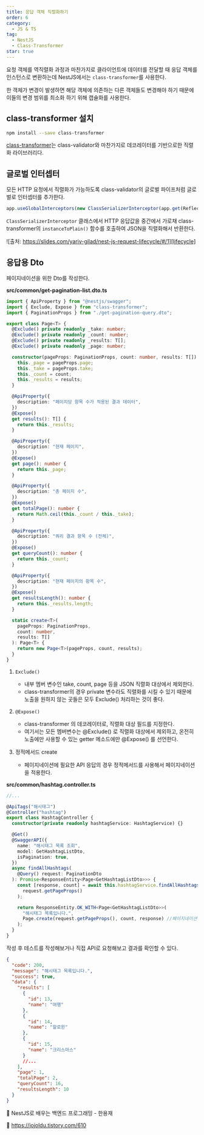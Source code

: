 ```yaml
---
title: 응답 객체 직렬화하기
order: 6
category:
  - JS & TS
tag:
  - NestJS
  - Class-Transformer
star: true
---
```


요청 객체를 역직렬화 과정과 마찬가지로 클라이언트에 데이터를 전달할 때
응답 객체를 인스턴스로 변환하는데 NestJS에서는 `class-transformer`를 사용한다.

한 객체가 변경이 발생하면 해당 객체에 의존하는 다른 객체들도 변경해야 하기 때문에 이들의 변경 범위를 최소화 하기 위해 캡슐화를 사용한다.

## class-transformer 설치

```bash
npm install --save class-transformer
```

[class-transformer][class-transformer]는 class-validator와 마찬가지로 데코레이터를 기반으로한 직렬화 라이브러리다.

## 글로벌 인터셉터

모든 HTTP 요청에서 직렬화가 가능하도록 class-validator의 글로벌 파이프처럼 글로벌로 인터셉터를 추가한다.

```ts
app.useGlobalInterceptors(new ClassSerializerInterceptor(app.get(Reflector)));
```

`ClassSerializerInterceptor` 클래스에서 HTTP 응답값을 중간에서 가로채
class-transformer의 `instanceToPlain()` 함수를 호출하여 JSON을 직렬화해서 반환한다.

![출처: https://slides.com/yariv-gilad/nest-js-request-lifecycle/#/1][lifecycle]

## 응답용 Dto

페이지네이션을 위한 Dto를 작성한다.

**src/common/get-pagination-list.dto.ts**

```ts
import { ApiProperty } from "@nestjs/swagger";
import { Exclude, Expose } from "class-transformer";
import { PaginationProps } from "./get-pagination-query.dto";

export class Page<T> {
  @Exclude() private readonly _take: number;
  @Exclude() private readonly _count: number;
  @Exclude() private readonly _results: T[];
  @Exclude() private readonly _page: number;

  constructor(pageProps: PaginationProps, count: number, results: T[]) {
    this._page = pageProps.page;
    this._take = pageProps.take;
    this._count = count;
    this._results = results;
  }

  @ApiProperty({
    description: "페이지당 항목 수가 적용된 결과 데이터",
  })
  @Expose()
  get results(): T[] {
    return this._results;
  }

  @ApiProperty({
    description: "현재 페이지",
  })
  @Expose()
  get page(): number {
    return this._page;
  }

  @ApiProperty({
    description: "총 페이지 수",
  })
  @Expose()
  get totalPage(): number {
    return Math.ceil(this._count / this._take);
  }

  @ApiProperty({
    description: "쿼리 결과 항목 수 (전체)",
  })
  @Expose()
  get queryCount(): number {
    return this._count;
  }

  @ApiProperty({
    description: "현재 페이지의 항목 수",
  })
  @Expose()
  get resultsLength(): number {
    return this._results.length;
  }

  static create<T>(
    pageProps: PaginationProps,
    count: number,
    results: T[]
  ): Page<T> {
    return new Page<T>(pageProps, count, results);
  }
}
```

1. `Exclude()`

   - 내부 멤버 변수인 take, count, page 등을 JSON 직렬화 대상에서 제외한다.
   - class-transformer의 경우 private 변수라도 직렬화를 시킬 수 있기 때문에
     노출을 원하지 않는 곳들은 모두 Exclude() 처리하는 것이 좋다.

2. `@Expose()`

   - class-transformer 의 데코레이터로, 직렬화 대상 필드를 지정한다.
   - 여기서는 모든 멤버변수는 @Exclude() 로 직렬화 대상에서 제외하고,
     온전히 노출에만 사용할 수 있는 getter 메소드에만 @Expose() 를 선언한다.

3. 정적메서드 create

   - 페이지네이션에 필요한 API 응답의 경우 정적메서드를 사용해서 페이지네이션을 적용한다.

**src/common/hashtag.controller.ts**

```ts
//...

@ApiTags("해시태그")
@Controller("hashtag")
export class HashtagController {
  constructor(private readonly hashtagService: HashtagService) {}

  @Get()
  @SwaggerAPI({
    name: "해시태그 목록 조회",
    model: GetHashtagListDto,
    isPagination: true,
  })
  async findAllHashtags(
    @Query() request: PaginationDto
  ): Promise<ResponseEntity<Page<GetHashtagListDto>>> {
    const [response, count] = await this.hashtagService.findAllHashtags(
      request.getPageProps()
    );

    return ResponseEntity.OK_WITH<Page<GetHashtagListDto>>(
      "해시태그 목록입니다.",
      Page.create(request.getPageProps(), count, response) //페이지네이션 적용
    );
  }
}
```

작성 후 테스트를 작성해보거나 직접 API로 요청해보고 결과를 확인할 수 있다.

```json
{
  "code": 200,
  "message": "해시태그 목록입니다.",
  "success": true,
  "data": {
    "results": [
      {
        "id": 13,
        "name": "여행"
      },
      {
        "id": 14,
        "name": "할로윈"
      },
      {
        "id": 15,
        "name": "크리스마스"
      }
      //...
    ],
    "page": 1,
    "totalPage": 2,
    "queryCount": 16,
    "resultsLength": 10
  }
}
```

:pushpin: NestJS로 배우는 백엔드 프로그래밍 - 한용재

:pushpin: <https://jojoldu.tistory.com/610>

[class-transformer]: https://github.com/typestack/class-transformer
[lifecycle]: https://github.com/Zamoca42/blog/assets/96982072/9decee8b-43af-4713-84af-e3969ed923a8
